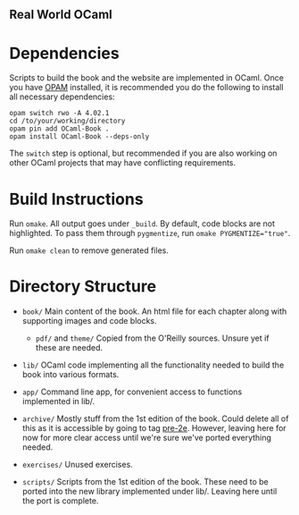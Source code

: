 Real World OCaml
----------------

Dependencies
============
Scripts to build the book and the website are implemented in
OCaml. Once you have [OPAM](https://opam.ocaml.org/) installed, it is
recommended you do the following to install all necessary
dependencies:

```
opam switch rwo -A 4.02.1
cd /to/your/working/directory
opam pin add OCaml-Book .
opam install OCaml-Book --deps-only
```

The `switch` step is optional, but recommended if you are also working
on other OCaml projects that may have conflicting requirements.


Build Instructions
==================
Run `omake`. All output goes under `_build`. By default, code blocks
are not highlighted. To pass them through `pygmentize`, run `omake
PYGMENTIZE="true"`.

Run `omake clean` to remove generated files.


Directory Structure
===================
* `book/`
  Main content of the book. An html file for each chapter along with
  supporting images and code blocks.

  - `pdf/` and `theme/`
    Copied from the O'Reilly sources. Unsure yet if these are needed.

* `lib/`
  OCaml code implementing all the functionality needed to build the
  book into various formats.

* `app/`
  Command line app, for convenient access to functions implemented in
  lib/.

* `archive/`
  Mostly stuff from the 1st edition of the book. Could delete all of
  this as it is accessible by going to tag
  [pre-2e](https://github.com/yminsky/OCaml-Book/releases/tag/pre-2e). However,
  leaving here for now for more clear access until we're sure we've
  ported everything needed.

* `exercises/`
  Unused exercises.

* `scripts/`
  Scripts from the 1st edition of the book. These need to be ported
  into the new library implemented under lib/. Leaving here until the
  port is complete.
